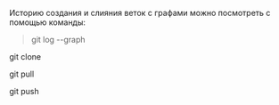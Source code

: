 Историю создания и слияния веток с графами можно посмотреть с помощью команды:
> git log --graph

git clone

git pull

git push

